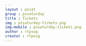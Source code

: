 ```yaml
---
layout : pssat
group : pssaturday
title : Tickets
img : pssaturday-tickets.png
img-mobile : pssaturday-tickets.png
author : rtpsug
creator : rtpsug
---
```

<!--  only user Front Matter  -->
<!--  CONTENT IN _pssaturday\ -->